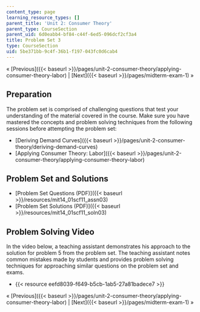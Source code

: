 ```yaml
---
content_type: page
learning_resource_types: []
parent_title: 'Unit 2: Consumer Theory'
parent_type: CourseSection
parent_uid: 6d0eabb4-bf84-c44f-6ed5-096dcf2cf3a4
title: Problem Set 3
type: CourseSection
uid: 5be371bb-9c4f-36b1-f197-043fc0d6cab4
---
```


« [Previous]({{< baseurl >}}/pages/unit-2-consumer-theory/applying-consumer-theory-labor) | [Next]({{< baseurl >}}/pages/midterm-exam-1) »

Preparation
-----------

The problem set is comprised of challenging questions that test your understanding of the material covered in the course. Make sure you have mastered the concepts and problem solving techniques from the following sessions before attempting the problem set:

*   [Deriving Demand Curves]({{< baseurl >}}/pages/unit-2-consumer-theory/deriving-demand-curves)
*   [Applying Consumer Theory: Labor]({{< baseurl >}}/pages/unit-2-consumer-theory/applying-consumer-theory-labor)

Problem Set and Solutions
-------------------------

*   [Problem Set Questions (PDF)]({{< baseurl >}}/resources/mit14_01scf11_assn03)
*   [Problem Set Solutions (PDF)]({{< baseurl >}}/resources/mit14_01scf11_soln03)

Problem Solving Video
---------------------

In the video below, a teaching assistant demonstrates his approach to the solution for problem 5 from the problem set. The teaching assistant notes common mistakes made by students and provides problem solving techniques for approaching similar questions on the problem set and exams.

*   {{< resource eefd8039-f649-b5cb-1ab5-27a81badece7 >}}

« [Previous]({{< baseurl >}}/pages/unit-2-consumer-theory/applying-consumer-theory-labor) | [Next]({{< baseurl >}}/pages/midterm-exam-1) »